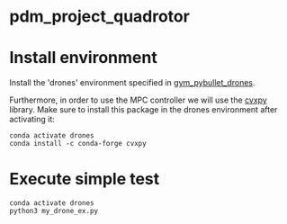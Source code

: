 # pdm_project_quadrotor

# Install environment

Install the 'drones' environment specified in [gym_pybullet_drones](https://github.com/utiasDSL/gym-pybullet-drones).

Furthermore, in order to use the MPC controller we will use the [cvxpy](https://www.cvxpy.org/index.html) library. Make sure to install this package in the drones environment after activating it:
```
conda activate drones
conda install -c conda-forge cvxpy
```

# Execute simple test
```
conda activate drones
python3 my_drone_ex.py
```
